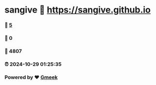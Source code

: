 # sangive :link: https://sangive.github.io 
### :page_facing_up: [5](https://sangive.github.io/tag.html) 
### :speech_balloon: 0 
### :hibiscus: 4807 
### :alarm_clock: 2024-10-29 01:25:35 
### Powered by :heart: [Gmeek](https://github.com/Meekdai/Gmeek)
